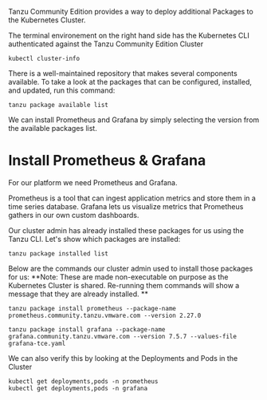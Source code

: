 Tanzu Community Edition provides a way to deploy additional Packages to the Kubernetes Cluster.

The terminal environement on the right hand side has the Kubernetes CLI authenticated against the Tanzu Community Edition Cluster

```execute
kubectl cluster-info
```

There is a well-maintained repository that makes several components available.
To take a look at the packages that can be configured, installed, and updated, run this command:

```execute
tanzu package available list 
```

We can install Prometheus and Grafana by simply selecting the version from the available packages list. 

# Install Prometheus & Grafana

For our platform we need Prometheus and Grafana.

Prometheus is a tool that can ingest application metrics and store them in a time series database.
Grafana lets us visualize metrics that Prometheus gathers in our own custom dashboards.

Our cluster admin has already installed these packages for us using the Tanzu CLI.
Let's show which packages are installed:

```execute
tanzu package installed list
```

Below are the commands our cluster admin used to install those packages for us:
**Note: These are made non-executable on purpose as the Kubernetes Cluster is shared. Re-running them commands will show a message that they are already installed. **
```
tanzu package install prometheus --package-name prometheus.community.tanzu.vmware.com --version 2.27.0 
```
```
tanzu package install grafana --package-name grafana.community.tanzu.vmware.com --version 7.5.7 --values-file grafana-tce.yaml 
```

We can also verify this by looking at the Deployments and Pods in the Cluster

```execute
kubectl get deployments,pods -n prometheus
kubectl get deployments,pods -n grafana
```
